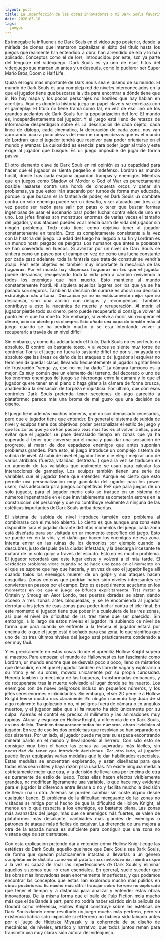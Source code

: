```yaml
---
layout: post
title: La imperfección de las obras innovadoras o mi Dark Souls favorito es Hollow Knight
date: 2020-05-10
tags:
  juegos
---
```

<p style='text-align: justify;'>Es innegable la influencia de Dark Souls en el videojuego posterior, desde la miríada de clones que intentaron capitalizar el éxito del título hasta los juegos que realmente han entendido la obra, han aprendido de ella y lo han aplicado. Conceptos como el de lore, introducidos por este, son ya parte del lenguaje del videojuego. Dark Souls es ya uno de esos hitos del videojuego que marcan un antes y un después, como lo pudieron ser Super Mario Bros, Doom o Half Life.</p>

<p style='text-align: justify;'>Quizá el logro más importante de Dark Souls sea el diseño de su mundo. El mundo de Dark Souls es una compleja red de niveles interconectados en la que el jugador tiene que buscarse la vida para encontrar a dónde tiene que ir. No hay mapa y los pocos personajes no hostiles que hay hablan en acertijos. Aquí es donde la historia juega un papel clave y se entrelaza con el gameplay. El título no tiene trama como tal, en vez de eso uno de los grandes adelantos de Dark Souls fue la popularización del lore. El mundo es, independientemente del jugador. Y el juego está lleno de retazos de información desperdigada sobre él. La descripción de cada objeto, cada línea de diálogo, cada cinemática, la decoración de cada zona, nos van aportando poco a poco piezas del enorme rompecabezas que es el mundo de Lordran, que el jugador tendrá que resolver para poder orientarse en el mundo y avanzar. La curiosidad es esencial para poder jugar al título y este exige al jugador que busque. Es un juego imposible de jugar de forma pasiva.</p>

<p style='text-align: justify;'>El otro elemento clave de Dark Souls en mi opinión es su capacidad para hacer que el jugador se sienta pequeño e indefenso. Lordran es mundo hostil, donde tras cada esquina aguardan trampas y enemigos. Mientras que en juegos como Shadow of Mordor o God of War es perfectamente posible lanzarse contra una horda de cincuenta orcos y ganar sin problemas, ya que estos irán atacando por turnos de forma muy educada, porque lo que buscan es la fantasía de poder, en Dark Souls un combate contra un solo enemigo puede ser un desafío, y ser atacado por tres a la vez puede ser razón para salir por patas o tener que buscar formas ingeniosas de usar el escenario para poder luchar contra ellos de uno en uno. Los jefes finales son monstruos enormes de varias veces el tamaño del jugador, y sus ataques puedes volar media barra de vida del jugador sin ningún problema. Todo esto tiene como objetivo tener al jugador constantemente en tensión. Esto es completamente consistente a la vez con la historia del juego. La edad del fuego ha llegado a su fin y Lordran es un mundo hostil plagado de peligros. Los humanos que antes lo poblaban se han convertido en huecos. Si avanzar por un nivel de Dark Souls se sintiera como un paseo por el campo en vez de como una lucha constante por cada paso adelante, toda la fantasía que trata de construir se vendría abajo. Para este objetivo es también muy importante la mecánica de las hogueras. Por el mundo hay dispersas hogueras en las que el jugador puede descansar, recuperando toda la vida pero a cambio reviviendo a todos los enemigos que han muerto. Esto mantiene al mundo constantemente hostil. Ni siquiera aquellos lugares por los que ya se ha pasado son seguros. También la decisión de curarse es ahora una decisión estratégica más a tomar. Descansar ya no es estrictamente mejor que no descansar, sino una acción con riesgos y recompensas. También contribuye a esto la mecánica de muerte y recuperación. Al morir, el jugador pierde todo su dinero, pero puede recuperarlo si consigue volver al punto en el que ha muerto. Sin embargo, si vuelve a morir sin recuperar el dinero, este se pierde para siempre. Esto añade una capa de tensión más al juego cuando se ha perdido mucho y se está intentando volver a recuperarlo a través de un nivel difícil.</p>

<p style='text-align: justify;'>Sin embargo, y como iba adelantando el título, Dark Souls no es perfecto en absoluto. El control es bastante tosco, y a veces se siente muy torpe de controlar. Por si el juego no fuera lo bastante difícil de por sí, no ayuda en absoluto que las áreas de daño de los ataques o del jugador al esquivar no terminen de quedar claras, llevando frecuentemente al jugador a gritar lleno de frustración “venga ya, eso no me ha dado.” La cámara tampoco es la mejor. Es muy común que un elemento del terreno, del decorado o uno de los enormes enemigos del juego se interponga entre la cámara y lo que el jugador quiere tener en el plano o haga girar a la cámara de forma brusca, añadiendo a la sensación de torpeza e injusticia. Por último, que con esos controles Dark Souls pretenda tener secciones de algo parecido a plataformeo parece más una broma de mal gusto que una decisión de diseño.</p>

<p style='text-align: justify;'>El juego tiene además muchos números, que no son demasiado necesarios, pero que el jugador tiene que entender. En general el sistema de subida de nivel y equipos tiene dos objetivos: poder personalizar el estilo de juego y que las zonas que ya se han pasado seas más fáciles al volver a ellas, para evitar que el jugador se pase demasiado tiempo en zonas que ya ha superado al tener que moverse por el mapa y para dar una sensación de progreso, al matar de dos espadazos enemigos que antes suponían problemas grandes. Para esto, el juego introduce un complejo sistema de subida de nivel. Al subir de nivel el jugador tiene que elegir mejorar uno de varios atributos (fuerza, vitalidad, destreza…) que a la vez se traducen en un aumento de las variables que realmente se usan para calcular las interacciones de gameplay. Los equipos también tienen una serie de variables que el jugador tiene que entender. Aunque es cierto que esto permite una personalización muy granulada del jugador para los power users, más adecuada para juegos competitivos PvP que para juegos de un solo jugador, para el jugador medio esto se traduce en un sistema de números impenetrable en el que inevitablemente se cometerán errores en la construcción del personaje y que no contribuye realmente a ninguna de las estéticas importantes de Dark Souls arriba descritas.</p>

<p style='text-align: justify;'>El sistema de subida de nivel introduce también otro problema al combinarse con el mundo abierto. Lo cierto es que aunque una zona esté disponible para el jugador durante distintos momentos del juego, cada zona está diseñada para ser visitada en un momento específico del juego. Esto se puede ver en la vida y el daño que hacen los enemigos de esa zona. Intenta entrar en las ruinas de los demonios por ejemplo cuando la descubres, justo después de la ciudad infestada, y la descarga incesante te matará de un solo golpe a través del escudo. Esto no es mucho problema. El jugador recordará que este lugar existe y volverá a él más tarde. El verdadero problema viene cuando no se hace una zona en el momento en el que se supone que hay que hacerla, y en vez de eso el jugador llega allí cuando todos los enemigos mueren de un golpe y sus ataques hacen cosquillas. Zonas enteras que podrían haber sido niveles interesantes se convierten en paseos por el campo. Esto es especialmente acuciante en los momentos en los que el juego se bifurca explícitamente. Tras matar a Orstein y Smoug en Anor Londo, tres puertas doradas se abren dando acceso a tres zonas antes bloqueadas, y se le encomienda al jugador derrotar a los jefes de esas zonas para poder luchar contra el jefe final. En este momento el jugador tiene que poder ir a cualquiera de las tres zonas, así que el nivel de dificultad de las tres tiene que ser parecido. Sin embargo, a lo largo de estos niveles el jugador irá subiendo de nivel de forma que para cuando se enfrente a la tercera el jugador estará por encima de lo que el juego está diseñado para esa zona, lo que significa que uno de los tres últimos niveles del juego está prácticamente condenado a ser muy fácil.</p>

<p style='text-align: justify;'>Y es precisamente en estas cosas donde el aprendiz Hollow Knight supera al maestro. Para empezar, el mundo de Hallownest es tan fascinante como Lordran, un mundo enorme que se desvela poco a poco, lleno de misterios que descubrir, en el que el jugador también es libre de vagar y explorarlo a su ritmo y en su orden, movido únicamente por su propia curiosidad. Hereda también la mecánica de las hogueras, transformadas en bancos, y de recuperarse tras la muerte volviendo al lugar donde se ha muerto. Los enemigos son de nuevo peligrosos incluso en pequeños números, y los jefes seres enormes e intimidantes. Sin embargo, el ser 2D permite a Hollow Knight leerse mucho más claramente. En ningún momento hay duda de si algo realmente ha golpeado o no, ni peligros fuera de cámara o en ángulos muertos, y el jugador sabe que si ha muerto ha sido únicamente por su culpa. Además el control es preciso al milímetro y las animaciones muy rápidas. Atacar y esquivar en Hollow Knight, a diferencia de en Dark Souls, es una delicia. También desaparecen todos los números, ahora invisibles al jugador. En vez de eso los dos problemas que resolvían se han separado en dos sistemas. Por un lado, el jugador puede mejorar su espada encontrando mineral pálido en el mundo y llevándoselo al herrero. Con sólo esto se consigue muy bien el hacer las zonas ya superadas más fáciles, sin necesidad de tener que introducir decisiones. Por otro lado, el jugador puede llevar equipadas varias medallas que le dan habilidades especiales. Estas medallas se encuentran explorando, y están diseñadas para que todas ellas sean útiles y haya razón para usarlas. No existe ninguna medalla estrictamente mejor que otra, y la decisión de llevar una por encima de otra es puramente de estilo de juego. Todas ellas hacen efectos visiblemente grandes, no modifican ligeramente una variable, lo que hace muy evidente para el jugador la diferencia entre llevarla o no y facilita mucho la decisión de llevar una u otra. Además se pueden cambiar sin coste alguno desde cualquier banco. El problema de la dificultad menguante de las zonas no visitadas se mitiga por el hecho de que la dificultad de Hollow Knight, al menos en lo que respecta a los enemigos, es bastante plana. Las zonas más avanzadas del juego, más que de enemigos más fuertes, se valen de plataformeo más desafiante, cantidades más grandes de enemigos o patrones de ataque más difíciles de esquivar. La diferencia de una mejora a otra de la espada nunca es suficiente para consiguir que una zona no visitada deje de ser disfrutable.</p>

<p style='text-align: justify;'>Con esta explicación pretendo dar a entender cómo Hollow Knight coge las estéticas de Dark Souls, aquello que hace que Dark Souls sea Dark Souls, de forma que quedan prácticamente intactas al llevarlas a un género completamente distinto como es el plataformas metroidvania, mientras que a la vez es capaz de limar las imperfecciones de Dark Souls y eliminar aquellos sistemas que no eran esenciales. En general, suele suceder que las obras más innovadoras sean enormemente imperfectas, y que podamos encontrar los conceptos que estas han explorado mucho más pulidos en obras posteriores. Es mucho más difícil trabajar sobre terreno no explorado que tener el tiempo y la distancia para analizar y entender estas obras innovadoras. De la misma forma que el baile de Pulp Fiction mola mucho más que el de Bande à part, pero no podría haber existido sin la película de Godard como referencia, Hollow Knight construye sobre las estéticas de Dark Souls dando como resultado un juego mucho más perfecto, pero su existencia habría sido imposible si el terreno no hubiera sido labrado antes por el juego de Hidetaka Miyazaki y  la coherencia de su diseño de mecánicas, de niveles, artístico y narrativo, que todos juntos reman para transmitir una muy clara visión autoral del videojuego.</p>